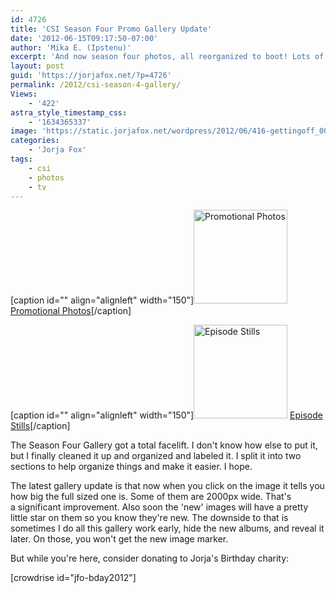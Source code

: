 ```yaml
---
id: 4726
title: 'CSI Season Four Promo Gallery Update'
date: '2012-06-15T09:17:50-07:00'
author: 'Mika E. (Ipstenu)'
excerpt: 'And now season four photos, all reorganized to boot! Lots of nice, bigger, images for you.'
layout: post
guid: 'https://jorjafox.net/?p=4726'
permalink: /2012/csi-season-4-gallery/
Views:
    - '422'
astra_style_timestamp_css:
    - '1634365337'
image: 'https://static.jorjafox.net/wordpress/2012/06/416-gettingoff_002.jpeg'
categories:
    - 'Jorja Fox'
tags:
    - csi
    - photos
    - tv
---
```


[caption id="" align="alignleft" width="150"]<a title="View album: Promotional Photos" href="https://jorjafox.net/gallery/tv/csi/pub/s04/promos/"><img class=" " title="Promotional Photos" src="https://jorjafox.net/gallery/cache/tv/csi/pub/s04/promos/promo-holes_002_200_cw200_ch200_thumb.jpg" alt="Promotional Photos" width="150" height="150" /></a> <a href="https://jorjafox.net/gallery/tv/csi/pub/s04/promos/">Promotional Photos</a>[/caption]

[caption id="" align="alignleft" width="150"]<a title="View album: Episode Stills" href="https://jorjafox.net/gallery/tv/csi/pub/s04/stills/"><img class=" " title="Episode Stills" src="https://jorjafox.net/gallery/cache/tv/csi/pub/s04/stills/402-assumenothing_001_200_cw200_ch200_thumb.jpg" alt="Episode Stills" width="150" height="150" /></a> <a href="https://jorjafox.net/gallery/tv/csi/pub/s04/stills/">Episode Stills</a>[/caption]

The Season Four Gallery got a total facelift. I don't know how else to put it, but I finally cleaned it up and organized and labeled it. I split it into two sections to help organize things and make it easier. I hope.

The latest gallery update is that now when you click on the image it tells you how big the full sized one is. Some of them are 2000px wide. That's a significant improvement. Also soon the 'new' images will have a pretty little star on them so you know they're new. The downside to that is sometimes I do all this gallery work early, hide the new albums, and reveal it later. On those, you won't get the new image marker.

But while you're here, consider donating to Jorja's Birthday charity:
<p style="text-align: left;">[crowdrise id="jfo-bday2012"]</p>